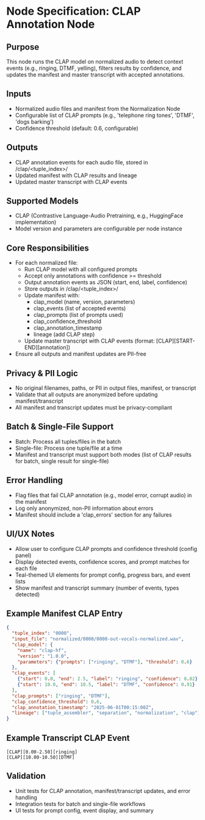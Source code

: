 # Node Specification: CLAP Annotation Node

## Purpose
This node runs the CLAP model on normalized audio to detect context events (e.g., ringing, DTMF, yelling), filters results by confidence, and updates the manifest and master transcript with accepted annotations.

## Inputs
- Normalized audio files and manifest from the Normalization Node
- Configurable list of CLAP prompts (e.g., 'telephone ring tones', 'DTMF', 'dogs barking')
- Confidence threshold (default: 0.6, configurable)

## Outputs
- CLAP annotation events for each audio file, stored in /clap/<tuple_index>/
- Updated manifest with CLAP results and lineage
- Updated master transcript with CLAP events

## Supported Models
- CLAP (Contrastive Language-Audio Pretraining, e.g., HuggingFace implementation)
- Model version and parameters are configurable per node instance

## Core Responsibilities
- For each normalized file:
  - Run CLAP model with all configured prompts
  - Accept only annotations with confidence >= threshold
  - Output annotation events as JSON (start, end, label, confidence)
  - Store outputs in /clap/<tuple_index>/
  - Update manifest with:
    - clap_model (name, version, parameters)
    - clap_events (list of accepted events)
    - clap_prompts (list of prompts used)
    - clap_confidence_threshold
    - clap_annotation_timestamp
    - lineage (add CLAP step)
  - Update master transcript with CLAP events (format: [CLAP][START-END][annotation])
- Ensure all outputs and manifest updates are PII-free

## Privacy & PII Logic
- No original filenames, paths, or PII in output files, manifest, or transcript
- Validate that all outputs are anonymized before updating manifest/transcript
- All manifest and transcript updates must be privacy-compliant

## Batch & Single-File Support
- Batch: Process all tuples/files in the batch
- Single-file: Process one tuple/file at a time
- Manifest and transcript must support both modes (list of CLAP results for batch, single result for single-file)

## Error Handling
- Flag files that fail CLAP annotation (e.g., model error, corrupt audio) in the manifest
- Log only anonymized, non-PII information about errors
- Manifest should include a 'clap_errors' section for any failures

## UI/UX Notes
- Allow user to configure CLAP prompts and confidence threshold (config panel)
- Display detected events, confidence scores, and prompt matches for each file
- Teal-themed UI elements for prompt config, progress bars, and event lists
- Show manifest and transcript summary (number of events, types detected)

## Example Manifest CLAP Entry
```json
{
  "tuple_index": "0000",
  "input_file": "normalized/0000/0000-out-vocals-normalized.wav",
  "clap_model": {
    "name": "clap-hf",
    "version": "1.0.0",
    "parameters": {"prompts": ["ringing", "DTMF"], "threshold": 0.6}
  },
  "clap_events": [
    {"start": 0.0, "end": 2.5, "label": "ringing", "confidence": 0.82},
    {"start": 10.0, "end": 10.5, "label": "DTMF", "confidence": 0.91}
  ],
  "clap_prompts": ["ringing", "DTMF"],
  "clap_confidence_threshold": 0.6,
  "clap_annotation_timestamp": "2025-06-01T00:15:00Z",
  "lineage": ["tuple_assembler", "separation", "normalization", "clap"]
}
```

## Example Transcript CLAP Event
```
[CLAP][0.00-2.50][ringing]
[CLAP][10.00-10.50][DTMF]
```

## Validation
- Unit tests for CLAP annotation, manifest/transcript updates, and error handling
- Integration tests for batch and single-file workflows
- UI tests for prompt config, event display, and summary 